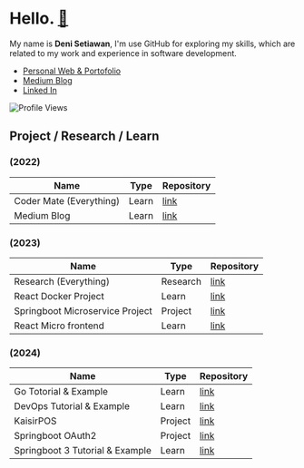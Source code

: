 # Hello. [🚀](https://github.com/denitiawan/portofolio)
My name is **Deni Setiawan**, I'm use GitHub for exploring my skills, which are related to my work and experience in software development. 

- [Personal Web & Portofolio](https://denisetiawan.vercel.app)
- [Medium Blog](https://denitiawan.medium.com)
- [Linked In](https://www.linkedin.com/in/deni-setiawan-a2328967/)

![Profile Views](https://komarev.com/ghpvc/?username=denitiawan&label=Profile%20Views&color=0e75b6&style=flat)


## Project / Research / Learn
### (2022) 
|Name|Type|Repository|
|--|--|--|
|Coder Mate (Everything)|Learn|[link](https://github.com/codermate)|
|Medium Blog|Learn|[link](https://github.com/denitiawan/medium-blog)|

### (2023) 
|Name|Type|Repository|
|--|--|--|
|Research (Everything)|Research|[link](https://github.com/denitiawan/research)|
|React Docker Project|Learn|[link](https://github.com/dockerize-react-project)|
|Springboot Microservice Project|Project|[link](https://github.com/springboot-microservices-project)|
|React Micro frontend|Learn|[link](https://github.com/react-microfrontend-project)|

### (2024) 
|Name|Type|Repository|
|--|--|--|
|Go Totorial & Example|Learn|[link](https://github.com/go-microservices-project)|
|DevOps Tutorial & Example|Learn|[link](https://github.com/devops-tutorial-example)|
|KaisirPOS|Project|[link](https://github.com/kaisirpos)|
|Springboot OAuth2 |Project|[link](https://github.com/elastic-search-product-catalog)|
|Springboot 3 Tutorial & Example|Learn|[link](https://github.com/springboot-3-example)|
